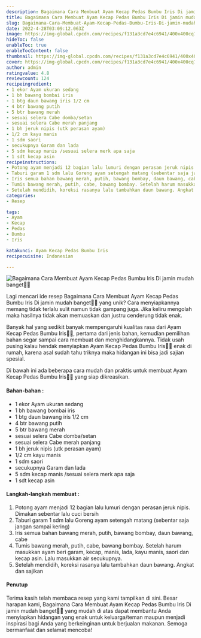 ```yaml
---
description: Bagaimana Cara Membuat Ayam Kecap Pedas Bumbu Iris Di jamin mudah banget"
title: Bagaimana Cara Membuat Ayam Kecap Pedas Bumbu Iris Di jamin mudah banget
slug: Bagaimana-Cara-Membuat-Ayam-Kecap-Pedas-Bumbu-Iris-Di-jamin-mudah-banget
date: 2022-4-28T03:09:12.063Z
image: https://img-global.cpcdn.com/recipes/f131a3cd7e4c6941/400x400cq70/photo.jpg
hideToc: false
enableToc: true
enableTocContent: false
thumbnail: https://img-global.cpcdn.com/recipes/f131a3cd7e4c6941/400x400cq70/photo.jpg
cover: https://img-global.cpcdn.com/recipes/f131a3cd7e4c6941/400x400cq70/photo.jpg
author: admin
ratingvalue: 4.8
reviewcount: 124
recipeingredient:
- 1 ekor Ayam ukuran sedang
- 1 bh bawang bombai iris
- 1 btg daun bawang iris 1/2 cm
- 4 btr bawang putih
- 5 btr bawang merah
- sesuai selera Cabe domba/setan
- sesuai selera Cabe merah panjang
- 1 bh jeruk nipis (utk perasan ayam)
- 1/2 cm kayu manis
- 1 sdm saori
- secukupnya Garam dan lada
- 5 sdm kecap manis /sesuai selera merk apa saja
- 1 sdt kecap asin
recipeinstructions:
- Potong ayam menjadi 12 bagian lalu lumuri dengan perasan jeruk nipis. Dimakan sebentar lalu cuci bersih
- Taburi garam 1 sdm lalu Goreng ayam setengah matang (sebentar saja jangan sampai kering)
- Iris semua bahan bawang merah, putih, bawang bombay, daun bawang, cabe
- Tumis bawang merah, putih, cabe, bawang bombay. Setelah harum masukkan ayam beri garam, kecap, manis, lada, kayu manis, saori dan kecap asin. Lalu masukkan air secukupnya.
- Setelah mendidih, koreksi rasanya lalu tambahkan daun bawang. Angkat dan sajikan
categories:
- Resep

tags:
- Ayam
- Kecap
- Pedas
- Bumbu
- Iris

katakunci: Ayam Kecap Pedas Bumbu Iris
recipecuisine: Indonesian

---
```


![Bagaimana Cara Membuat Ayam Kecap Pedas Bumbu Iris Di jamin mudah banget👩‍🍳](https://img-global.cpcdn.com/recipes/f131a3cd7e4c6941/400x400cq70/photo.jpg)

Lagi mencari ide resep Bagaimana Cara Membuat Ayam Kecap Pedas Bumbu Iris Di jamin mudah banget👩‍🍳 yang unik? Cara menyiapkannya memang tidak terlalu sulit namun tidak gampang juga. Jika keliru mengolah maka hasilnya tidak akan memuaskan dan justru cenderung tidak enak.

Banyak hal yang sedikit banyak mempengaruhi kualitas rasa dari Ayam Kecap Pedas Bumbu Iris👩‍🍳, pertama dari jenis bahan, kemudian pemilihan bahan segar sampai cara membuat dan menghidangkannya. Tidak usah pusing kalau hendak menyiapkan Ayam Kecap Pedas Bumbu Iris👩‍🍳 enak di rumah, karena asal sudah tahu triknya maka hidangan ini bisa jadi sajian spesial.

Di bawah ini ada beberapa cara mudah dan praktis untuk membuat Ayam Kecap Pedas Bumbu Iris👩‍🍳 yang siap dikreasikan.

<!--inarticleads1-->

#### Bahan-bahan :

- 1 ekor Ayam ukuran sedang
- 1 bh bawang bombai iris
- 1 btg daun bawang iris 1/2 cm
- 4 btr bawang putih
- 5 btr bawang merah
- sesuai selera Cabe domba/setan
- sesuai selera Cabe merah panjang
- 1 bh jeruk nipis (utk perasan ayam)
- 1/2 cm kayu manis
- 1 sdm saori
- secukupnya Garam dan lada
- 5 sdm kecap manis /sesuai selera merk apa saja
- 1 sdt kecap asin

<!--inarticleads2-->

#### Langkah-langkah membuat :

1. Potong ayam menjadi 12 bagian lalu lumuri dengan perasan jeruk nipis. Dimakan sebentar lalu cuci bersih
1. Taburi garam 1 sdm lalu Goreng ayam setengah matang (sebentar saja jangan sampai kering)
1. Iris semua bahan bawang merah, putih, bawang bombay, daun bawang, cabe
1. Tumis bawang merah, putih, cabe, bawang bombay. Setelah harum masukkan ayam beri garam, kecap, manis, lada, kayu manis, saori dan kecap asin. Lalu masukkan air secukupnya.
1. Setelah mendidih, koreksi rasanya lalu tambahkan daun bawang. Angkat dan sajikan

#### Penutup

Terima kasih telah membaca resep yang kami tampilkan di sini. Besar harapan kami, Bagaimana Cara Membuat Ayam Kecap Pedas Bumbu Iris Di jamin mudah banget👩‍🍳 yang mudah di atas dapat membantu Anda menyiapkan hidangan yang enak untuk keluarga/teman maupun menjadi inspirasi bagi Anda yang berkeinginan untuk berjualan makanan. Semoga bermanfaat dan selamat mencoba!